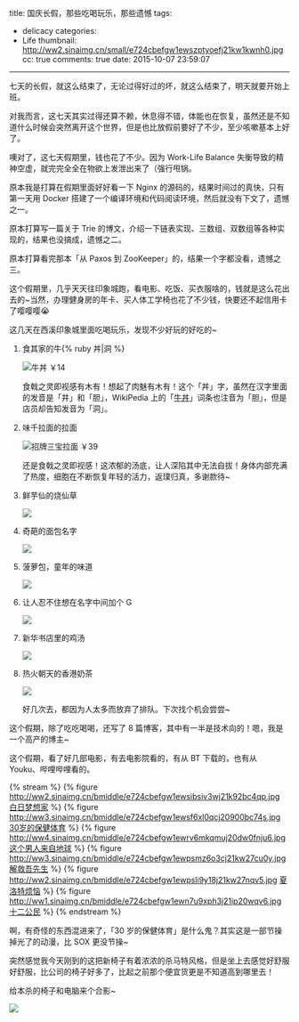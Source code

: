 title: 国庆长假，那些吃喝玩乐，那些遗憾
tags:
  - delicacy
categories:
  - Life
thumbnail: http://ww2.sinaimg.cn/small/e724cbefgw1ewszptyoefj21kw1kwnh0.jpg
cc: true
comments: true
date: 2015-10-07 23:59:07
---


七天的长假，就这么结束了，无论过得好过的坏，就这么结束了，明天就要开始上班。

对我而言，这七天其实过得还算不赖，休息得不错，体能也在恢复，虽然还是不知道什么时候会突然离开这个世界，但是也比放假前要好了不少，至少咳嗽基本上好了。

噢对了，这七天假期里，钱也花了不少。因为 Work-Life Balance 失衡导致的精神空虚，就完完全全在物欲上发泄出来了（强行甩锅。

<!-- more -->

原本我是打算在假期里面好好看一下 Nginx 的源码的，结果时间过的真快，只有第一天用 Docker 搭建了一个编译环境和代码阅读环境，然后就没有下文了，遗憾之一。

原本打算写一篇关于 Trie 的博文，介绍一下链表实现、三数组、双数组等各种实现的，结果也没搞成，遗憾之二。

原本打算看完那本「从 Paxos 到 ZooKeeper」的，结果一个字都没看，遗憾之三。

这个假期里，几乎天天往印象城跑，看电影、吃饭、买衣服啥的，钱就是这么花出去的~当然，办理健身房的年卡、买人体工学椅也花了不少钱，快要还不起信用卡了嘤嘤嘤😭

这几天在西溪印象城里面吃喝玩乐，发现不少好玩的好吃的~

1.  食其家的牛{% ruby 丼|洞 %}

    ![牛丼 ￥14](http://ww1.sinaimg.cn/bmiddle/e724cbefgw1ewszfz9teuj21kw1kw4kh.jpg)

    食戟之灵即视感有木有！想起了肉魅有木有！这个「丼」字，虽然在汉字里面的发音是「井」和「胆」，WikiPedia 上的「[牛丼][1]」词条也注音为「胆」，但是店员却告知发音为「洞」。

2.  味千拉面的拉面

    ![招牌三宝拉面 ￥39](http://ww2.sinaimg.cn/bmiddle/e724cbefgw1ewszptyoefj21kw1kwnh0.jpg)

    还是食戟之灵即视感！这浓郁的汤底，让人深陷其中无法自拔！身体内部充满了热度，细胞在不断恢复年轻的活力，返璞归真，多谢款待~

3.  鲜芋仙的烧仙草

    ![](http://ww4.sinaimg.cn/bmiddle/e724cbefgw1ewt0atg2urj21kw1kw7s3.jpg)

4.  奇葩的面包名字

    ![](http://ww1.sinaimg.cn/bmiddle/e724cbefgw1ewt0ev8dsej21kw1kw4k3.jpg)

5.  菠萝包，童年的味道

    ![](http://ww4.sinaimg.cn/bmiddle/e724cbefgw1ewt0glfv9yj21kw1kwqkj.jpg)

6.  让人忍不住想在名字中间加个 G

    ![](http://ww4.sinaimg.cn/bmiddle/e724cbefgw1ewt0iec2jej21kw1kwkay.jpg)

7.  新华书店里的鸡汤

    ![](http://ww1.sinaimg.cn/mw1024/e724cbefgw1ewt0m332nzj21kw16o1jd.jpg)

8.  热火朝天的香港奶茶

    ![](http://ww2.sinaimg.cn/bmiddle/e724cbefgw1ewt0p04f4cj21kw16odz8.jpg)

    好几次去，都因为人太多而放弃了排队。下次找个机会尝尝~


这个假期，除了吃吃喝喝，还写了 8 篇博客，其中有一半是技术向的！嗯，我是一个高产的博主~

这个假期，看了好几部电影，有去电影院看的，有从 BT 下载的，也有从 Youku、哔哩哔哩看的。

{% stream %}
{% figure http://ww2.sinaimg.cn/bmiddle/e724cbefgw1ewsibsiv3wj21k92bc4qp.jpg [白日梦想家](http://movie.douban.com/subject/2133323/) %}
{% figure http://ww3.sinaimg.cn/bmiddle/e724cbefgw1ewsf6xl0qcj20900bc74s.jpg [30岁的保健体育](https://movie.douban.com/subject/5308296/) %}
{% figure http://ww4.sinaimg.cn/bmiddle/e724cbefgw1ewrv6mkqmuj20dw0fnju6.jpg [这个男人来自地球](http://movie.douban.com/subject/2300586/) %}
{% figure http://ww3.sinaimg.cn/bmiddle/e724cbefgw1ewpsmz6o3cj21kw27cu0y.jpg [解救吾先生](http://movie.douban.com/subject/25798448/) %}
{% figure http://ww2.sinaimg.cn/bmiddle/e724cbefgw1ewpsli9y18j21kw27nqv5.jpg [夏洛特烦恼](http://movie.douban.com/subject/25964071/) %}
{% figure http://ww1.sinaimg.cn/bmiddle/e724cbefgw1ewn7u9xph3j21ip20wqv6.jpg [十二公民](http://movie.douban.com/subject/24875534/) %}
{% endstream %}

啊，有奇怪的东西混进来了，「30 岁的保健体育」是什么鬼？其实这是一部节操掉光了的动漫，比 SOX 更没节操~

突然感觉我今天刚到的这把新椅子有着浓浓的杀马特风格，但是坐上去感觉好舒服好舒服，比公司的椅子好多了，比起之前那个便宜货更是不知道高到哪里去！

给本杀的椅子和电脑来个合影~

![](http://ww2.sinaimg.cn/bmiddle/e724cbefgw1ewt1b8cg8xj21kw23u1iy.jpg)



[1]: https://zh.wikipedia.org/wiki/牛丼



